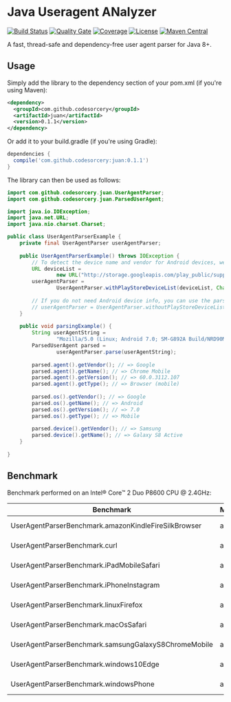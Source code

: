 # Java Useragent ANalyzer
[![Build Status](https://travis-ci.org/codesorcery/juan.svg?branch=master)](https://travis-ci.org/codesorcery/juan)
[![Quality Gate](https://sonarcloud.io/api/project_badges/measure?project=com.github.codesorcery%3Ajuan&metric=alert_status)](https://sonarcloud.io/dashboard?id=com.github.codesorcery%3Ajuan)
[![Coverage](https://sonarcloud.io/api/project_badges/measure?project=com.github.codesorcery%3Ajuan&metric=coverage)](https://sonarcloud.io/dashboard?id=com.github.codesorcery%3Ajuan)
[![License](https://img.shields.io/github/license/codesorcery/juan.svg)](https://choosealicense.com/licenses/mit/)
[![Maven Central](https://img.shields.io/maven-central/v/com.github.codesorcery/juan.svg)](https://search.maven.org/search?q=com.github.codesorcery)

A fast, thread-safe and dependency-free user agent parser for Java 8+.

## Usage

Simply add the library to the dependency section of your pom.xml (if you're using Maven):
```xml
<dependency>
  <groupId>com.github.codesorcery</groupId>
  <artifactId>juan</artifactId>
  <version>0.1.1</version>
</dependency>
```
Or add it to your build.gradle (if you're using Gradle):
````groovy
dependencies {
  compile('com.github.codesorcery:juan:0.1.1')
}
````

The library can then be used as follows:
```java
import com.github.codesorcery.juan.UserAgentParser;
import com.github.codesorcery.juan.ParsedUserAgent;

import java.io.IOException;
import java.net.URL;
import java.nio.charset.Charset;

public class UserAgentParserExample {
    private final UserAgentParser userAgentParser;
    
    public UserAgentParserExample() throws IOException {
        // To detect the device name and vendor for Android devices, we use Google's device list:
        URL deviceList =
                new URL("http://storage.googleapis.com/play_public/supported_devices.csv");
        userAgentParser =
                UserAgentParser.withPlayStoreDeviceList(deviceList, Charset.forName("UTF-16"));
        
        // If you do not need Android device info, you can use the parser without the device list:
        // userAgentParser = UserAgentParser.withoutPlayStoreDeviceList();
    }
    
    public void parsingExample() {
        String userAgentString =
                "Mozilla/5.0 (Linux; Android 7.0; SM-G892A Build/NRD90M; wv) AppleWebKit/537.36 (KHTML, like Gecko) Version/4.0 Chrome/60.0.3112.107 Mobile Safari/537.36";
        ParsedUserAgent parsed =
                userAgentParser.parse(userAgentString);
        
        parsed.agent().getVendor(); // => Google
        parsed.agent().getName(); // => Chrome Mobile
        parsed.agent().getVersion(); // => 60.0.3112.107
        parsed.agent().getType(); // => Browser (mobile)
        
        parsed.os().getVendor(); // => Google
        parsed.os().getName(); // => Android
        parsed.os().getVersion(); // => 7.0
        parsed.os().getType(); // => Mobile
        
        parsed.device().getVendor(); // => Samsung
        parsed.device().getName(); // => Galaxy S8 Active
    }
    
}
```

## Benchmark

Benchmark performed on an Intel&reg; Core&trade; 2 Duo P8600 CPU @ 2.4GHz:

Benchmark                                             | Mode  | Cnt  | Score | Error   | Units
----------------------------------------------------- | ----- | ---- | ----- | ------- | ------
UserAgentParserBenchmark.amazonKindleFireSilkBrowser  | avgt  |   5  | 4.641 | ± 0.136 |  us/op
UserAgentParserBenchmark.curl                         | avgt  |   5  | 1.699 | ± 0.069 |  us/op
UserAgentParserBenchmark.iPadMobileSafari             | avgt  |   5  | 6.370 | ± 0.266 |  us/op
UserAgentParserBenchmark.iPhoneInstagram              | avgt  |   5  | 5.257 | ± 1.164 |  us/op
UserAgentParserBenchmark.linuxFirefox                 | avgt  |   5  | 3.522 | ± 0.120 |  us/op
UserAgentParserBenchmark.macOsSafari                  | avgt  |   5  | 3.126 | ± 0.022 |  us/op
UserAgentParserBenchmark.samsungGalaxyS8ChromeMobile  | avgt  |   5  | 5.375 | ± 0.102 |  us/op
UserAgentParserBenchmark.windows10Edge                | avgt  |   5  | 3.962 | ± 0.065 |  us/op
UserAgentParserBenchmark.windowsPhone                 | avgt  |   5  | 9.555 | ± 0.190 |  us/op
